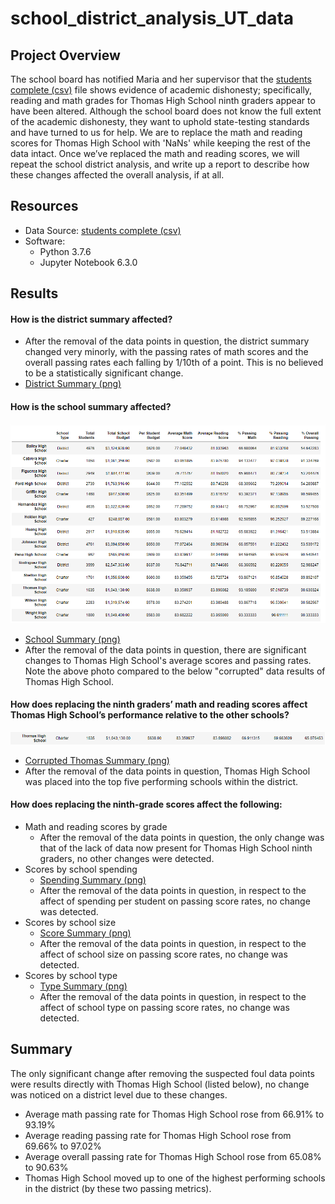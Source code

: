 # school_district_analysis_UT_data

## Project Overview
The school board has notified Maria and her supervisor that the [students complete (csv)](resources/students_complete.csv) file shows evidence of academic dishonesty; specifically, reading and math grades for Thomas High School ninth graders appear to have been altered. Although the school board does not know the full extent of the academic dishonesty, they want to uphold state-testing standards and have turned to us for help. We are to replace the math and reading scores for Thomas High School with 'NaNs' while keeping the rest of the data intact. Once we’ve replaced the math and reading scores, we will repeat the school district analysis, and write up a report to describe how these changes affected the overall analysis, if at all.

## Resources
- Data Source: [students complete (csv)](resources/students_complete.csv)
- Software:
   - Python 3.7.6
   - Jupyter Notebook 6.3.0

## Results
#### How is the district summary affected?
   - After the removal of the data points in question, the district summary changed very minorly, with the passing rates of math scores and the overall passing rates each falling by 1/10th of a point. This is no believed to be a statistically significant change.
   - [District Summary (png)](analysis/district_summary.png)
#### How is the school summary affected?
   ![School Summary (png)](analysis/school_summary.png)
   - [School Summary (png)](analysis/school_summary.png)
   - After the removal of the data points in question, there are significant changes to Thomas High School's average scores and passing rates. Note the above photo compared to the below "corrupted" data results of Thomas High School.
#### How does replacing the ninth graders’ math and reading scores affect Thomas High School’s performance relative to the other schools?
   ![Corrupted Thomas Summary (png)](analysis/thomas_corrupted_data_summary.png)
   - [Corrupted Thomas Summary (png)](analysis/thomas_corrupted_data_summary.png)
   - After the removal of the data points in question, Thomas High School was placed into the top five performing schools within the district.
#### How does replacing the ninth-grade scores affect the following:
   - Math and reading scores by grade
      - After the removal of the data points in question, the only change was that of the lack of data now present for Thomas High School ninth graders, no other changes were detected.
   - Scores by school spending
      - [Spending Summary (png)](analysis/score_spending_results.png)
      - After the removal of the data points in question, in respect to the affect of spending per student on passing score rates, no change was detected.
   - Scores by school size
      - [Score Summary (png)](analysis/score_size_results.png)
      - After the removal of the data points in question, in respect to the affect of school size on passing score rates, no change was detected.
   - Scores by school type
      - [Type Summary (png)](analysis/score_type_results.png)
      - After the removal of the data points in question, in respect to the affect of school type on passing score rates, no change was detected.

## Summary
The only significant change after removing the suspected foul data points were results directly with Thomas High School (listed below), no change was noticed on a district level due to these changes.
   - Average math passing rate for Thomas High School rose from 66.91% to 93.19%
   - Average reading passing rate for Thomas High School rose from 69.66% to 97.02%
   - Average overall passing rate for Thomas High School rose from 65.08% to 90.63%
   - Thomas High School moved up to one of the highest performing schools in the district (by these two passing metrics).
   
   